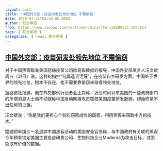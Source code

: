 ```yaml
---
layout: post
title: "中国外交部：疫苗研发处领先地位 不需偷窃"
date: 2020-07-31T08:58:00.000Z
author: 联合早报
from: https://www.zaobao.com/realtime/china/story20200731-1073511
tags: [ 联合早报 ]
categories: [ news, 联合早报 ]
---
```

<!--1596185880000-->
[中国外交部：疫苗研发处领先地位 不需偷窃](https://www.zaobao.com/realtime/china/story20200731-1073511)
------

<div>
<p>对于中国黑客瞄准美国冠病疫苗公司欲窃取数据的报导，中国外交部发言人汪文斌周五（31日）说，这样的指控“纯属造谣污蔑”，在疫苗自主研发方面，中国处于世界的领先地位，根本不存在、也不需要靠偷窃来取得领先地位。</p><p>据路透社报道，他在外交部例行记者会上并称，近段时间以来美国的一些政府部门的所谓消息人士动不动就称中国发动网络攻击窃取美国疫苗研发数据，却始终拿不出任何的证据。</p><p>汪文斌说：“倒是我们更担心个别的窃密成性的国家，利用黑客来窃取中方的技术。”</p><section id="imu"><div id="dfp-ad-imu1-wrapper" class="dfp-tag-wrapper"><div id="dfp-ad-imu1" class="dfp-tag-wrapper"></div></div></section><p>路透稍早援引一名追踪中国黑客活动的美国安全官员称，与中国政府有关联的黑客今年稍早锁定美国主要疫苗研发公司、生物科技企业Moderna为攻击目标，试图窃取有价值的数据。</p><div id="innity-in-post"></div><div id="dfp-ad-midarticlespecial-wrapper" class="dfp-tag-wrapper"><div id="dfp-ad-midarticlespecial" class="dfp-tag-wrapper"></div></div>
</div>
